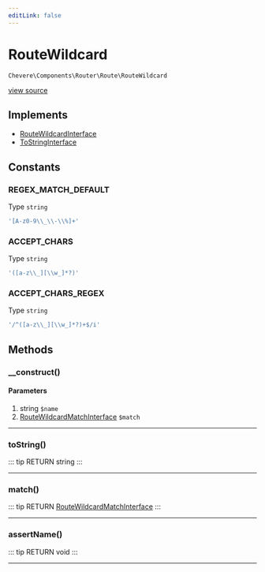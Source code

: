 ```yaml
---
editLink: false
---
```


# RouteWildcard

`Chevere\Components\Router\Route\RouteWildcard`

[view source](https://github.com/chevere/chevere/blob/master/src/Chevere/Components/Router/Route/RouteWildcard.php)

## Implements

- [RouteWildcardInterface](../../../Interfaces/Router/Route/RouteWildcardInterface.md)
- [ToStringInterface](../../../Interfaces/Common/ToStringInterface.md)

## Constants

### REGEX_MATCH_DEFAULT

Type `string`

```php
'[A-z0-9\\_\\-\\%]+'
```

### ACCEPT_CHARS

Type `string`

```php
'([a-z\\_][\\w_]*?)'
```

### ACCEPT_CHARS_REGEX

Type `string`

```php
'/^([a-z\\_][\\w_]*?)+$/i'
```

## Methods

### __construct()

#### Parameters

1. string `$name`
2. [RouteWildcardMatchInterface](../../../Interfaces/Router/Route/RouteWildcardMatchInterface.md) `$match`

---

### toString()

::: tip RETURN
string
:::

---

### match()

::: tip RETURN
[RouteWildcardMatchInterface](../../../Interfaces/Router/Route/RouteWildcardMatchInterface.md)
:::

---

### assertName()

::: tip RETURN
void
:::

---
